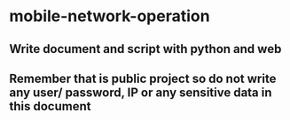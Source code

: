 # mobile-network-operation
## Write document and script with python and web
## Remember that is public project so do not write any user/ password, IP or any sensitive data in this document
